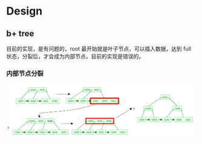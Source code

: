 # Design

## b+ tree

目前的实现，是有问题的，root 最开始就是叶子节点，可以插入数据，达到 full 状态，分裂后，才会成为内部节点，目前的实现是错误的。

### 内部节点分裂

![splitting](./splitting.png)
